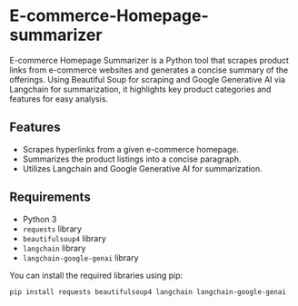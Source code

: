 # E-commerce-Homepage-summarizer
E-commerce Homepage Summarizer is a Python tool that scrapes product links from e-commerce websites and generates a concise summary of the offerings. Using Beautiful Soup for scraping and Google Generative AI via Langchain for summarization, it highlights key product categories and features for easy analysis.

## Features

- Scrapes hyperlinks from a given e-commerce homepage.
- Summarizes the product listings into a concise paragraph.
- Utilizes Langchain and Google Generative AI for summarization.

## Requirements

- Python 3
- `requests` library
- `beautifulsoup4` library
- `langchain` library
- `langchain-google-genai` library

You can install the required libraries using pip:

```bash
pip install requests beautifulsoup4 langchain langchain-google-genai
